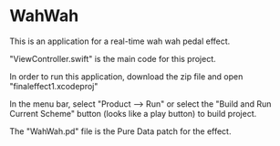 # WahWah
This is an application for a real-time wah wah pedal effect.

"ViewController.swift" is the main code for this project.

In order to run this application, download the zip file and open "finaleffect1.xcodeproj"

In the menu bar, select "Product --> Run" or select the "Build and Run Current Scheme" button (looks like a play button) to build project. 

The "WahWah.pd" file is the Pure Data patch for the effect.
